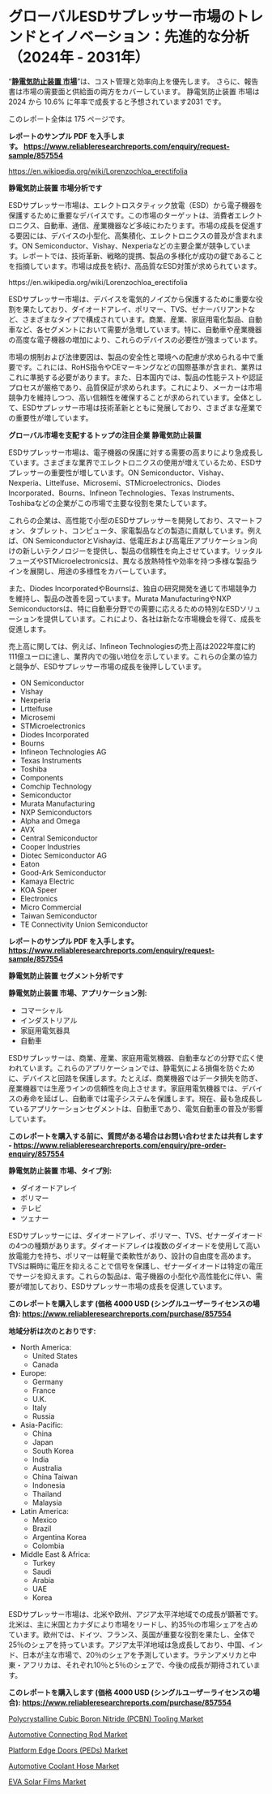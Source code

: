 <p><h1>グローバルESDサプレッサー市場のトレンドとイノベーション：先進的な分析（2024年 - 2031年）</h1></p><p>&ldquo;<strong><a href="https://www.reliableresearchreports.com/esd-suppressors-r857554?utm_campaign=110&utm_medium=9&utm_source=Github&utm_content=ia&utm_term=02112024&utm_id=esd-suppressors">静電気防止装置 市場</a></strong>&rdquo;は、コスト管理と効率向上を優先します。 さらに、報告書は市場の需要面と供給面の両方をカバーしています。 静電気防止装置 市場は 2024 から 10.6% に年率で成長すると予想されています2031 です。</p>
<p>このレポート全体は 175 ページです。</p>
<p><strong>レポートのサンプル PDF を入手します。&nbsp;<a href="https://www.reliableresearchreports.com/enquiry/request-sample/857554?utm_campaign=110&utm_medium=9&utm_source=Github&utm_content=ia&utm_term=02112024&utm_id=esd-suppressors">https://www.reliableresearchreports.com/enquiry/request-sample/857554</a></strong></p>
<p><a href="https://en.wikipedia.org/wiki/Lorenzochloa_erectifolia?utm_campaign=110&utm_medium=9&utm_source=Github&utm_content=ia&utm_term=02112024&utm_id=esd-suppressors">https://en.wikipedia.org/wiki/Lorenzochloa_erectifolia</a></p>
<p><strong>静電気防止装置 市場分析です</strong></p>
<p><p>ESDサプレッサー市場は、エレクトロスタティック放電（ESD）から電子機器を保護するために重要なデバイスです。この市場のターゲットは、消費者エレクトロニクス、自動車、通信、産業機器など多岐にわたります。市場の成長を促進する要因には、デバイスの小型化、高集積化、エレクトロニクスの普及が含まれます。ON Semiconductor、Vishay、Nexperiaなどの主要企業が競争しています。レポートでは、技術革新、戦略的提携、製品の多様化が成功の鍵であることを指摘しています。市場は成長を続け、高品質なESD対策が求められています。</p></p>
<p>https://en.wikipedia.org/wiki/Lorenzochloa_erectifolia</p>
<p><p>ESDサプレッサー市場は、デバイスを電気的ノイズから保護するために重要な役割を果たしており、ダイオードアレイ、ポリマー、TVS、ゼナーバリアントなど、さまざまなタイプで構成されています。商業、産業、家庭用電化製品、自動車など、各セグメントにおいて需要が急増しています。特に、自動車や産業機器の高度な電子機器の増加により、これらのデバイスの必要性が強まっています。</p><p>市場の規制および法律要因は、製品の安全性と環境への配慮が求められる中で重要です。これには、RoHS指令やCEマーキングなどの国際基準が含まれ、業界はこれに準拠する必要があります。また、日本国内では、製品の性能テストや認証プロセスが厳格であり、品質保証が求められます。これにより、メーカーは市場競争力を維持しつつ、高い信頼性を確保することが求められています。全体として、ESDサプレッサー市場は技術革新とともに発展しており、さまざまな産業での重要性が増しています。</p></p>
<p><strong>グローバル市場を支配するトップの注目企業 静電気防止装置</strong></p>
<p><p>ESDサプレッサー市場は、電子機器の保護に対する需要の高まりにより急成長しています。さまざまな業界でエレクトロニクスの使用が増えているため、ESDサプレッサーの重要性が増しています。ON Semiconductor、Vishay、Nexperia、Littelfuse、Microsemi、STMicroelectronics、Diodes Incorporated、Bourns、Infineon Technologies、Texas Instruments、Toshibaなどの企業がこの市場で主要な役割を果たしています。</p><p>これらの企業は、高性能で小型のESDサプレッサーを開発しており、スマートフォン、タブレット、コンピュータ、家電製品などの製造に貢献しています。例えば、ON SemiconductorとVishayは、低電圧および高電圧アプリケーション向けの新しいテクノロジーを提供し、製品の信頼性を向上させています。リッタルフューズやSTMicroelectronicsは、異なる放熱特性や効率を持つ多様な製品ラインを展開し、用途の多様性をカバーしています。</p><p>また、Diodes IncorporatedやBournsは、独自の研究開発を通じて市場競争力を維持し、製品の改善を図っています。Murata ManufacturingやNXP Semiconductorsは、特に自動車分野での需要に応えるための特別なESDソリューションを提供しています。これにより、各社は新たな市場機会を得て、成長を促進します。</p><p>売上高に関しては、例えば、Infineon Technologiesの売上高は2022年度に約111億ユーロに達し、業界内での強い地位を示しています。これらの企業の協力と競争が、ESDサプレッサー市場の成長を後押ししています。</p></p>
<p><ul><li>ON Semiconductor</li><li>Vishay</li><li>Nexperia</li><li>Lrttelfuse</li><li>Microsemi</li><li>STMicroelectronics</li><li>Diodes Incorporated</li><li>Bourns</li><li>Infineon Technologies AG</li><li>Texas Instruments</li><li>Toshiba</li><li>Components</li><li>Comchip Technology</li><li>Semiconductor</li><li>Murata Manufacturing</li><li>NXP Semiconductors</li><li>Alpha and Omega</li><li>AVX</li><li>Central Semiconductor</li><li>Cooper Industries</li><li>Diotec Semiconductor AG</li><li>Eaton</li><li>Good-Ark Semiconductor</li><li>Kamaya Electric</li><li>KOA Speer</li><li>Electronics</li><li>Micro Commercial</li><li>Taiwan Semiconductor</li><li>TE Connectivity
    Union Semiconductor</li></ul></p>
<p><strong>レポートのサンプル PDF を入手します。 <a href="https://www.reliableresearchreports.com/enquiry/request-sample/857554?utm_campaign=110&utm_medium=9&utm_source=Github&utm_content=ia&utm_term=02112024&utm_id=esd-suppressors">https://www.reliableresearchreports.com/enquiry/request-sample/857554</a></strong></p>
<p><strong>静電気防止装置 セグメント分析です</strong></p>
<p><strong>静電気防止装置 市場、アプリケーション別:</strong></p>
<p><ul><li>コマーシャル</li><li>インダストリアル</li><li>家庭用電気器具</li><li>自動車</li></ul></p>
<p><p>ESDサプレッサーは、商業、産業、家庭用電気機器、自動車などの分野で広く使われています。これらのアプリケーションでは、静電気による損傷を防ぐために、デバイスと回路を保護します。たとえば、商業機器ではデータ損失を防ぎ、産業機器では生産ラインの信頼性を向上させます。家庭用電気機器では、デバイスの寿命を延ばし、自動車では電子システムを保護します。現在、最も急成長しているアプリケーションセグメントは、自動車であり、電気自動車の普及が影響しています。</p></p>
<p><strong>このレポートを購入する前に、質問がある場合はお問い合わせまたは共有します - <a href="https://www.reliableresearchreports.com/enquiry/pre-order-enquiry/857554?utm_campaign=110&utm_medium=9&utm_source=Github&utm_content=ia&utm_term=02112024&utm_id=esd-suppressors">https://www.reliableresearchreports.com/enquiry/pre-order-enquiry/857554</a></strong></p>
<p><strong>静電気防止装置 市場、タイプ別:</strong></p>
<p><ul><li>ダイオードアレイ</li><li>ポリマー</li><li>テレビ</li><li>ツェナー</li></ul></p>
<p><p>ESDサプレッサーには、ダイオードアレイ、ポリマー、TVS、ゼナーダイオードの4つの種類があります。ダイオードアレイは複数のダイオードを使用して高い放電能力を持ち、ポリマーは軽量で柔軟性があり、設計の自由度を高めます。TVSは瞬時に電圧を抑えることで信号を保護し、ゼナーダイオードは特定の電圧でサージを抑えます。これらの製品は、電子機器の小型化や高性能化に伴い、需要が増加しており、ESDサプレッサー市場の成長を促進しています。</p></p>
<p><strong>このレポートを購入します (価格 4000 USD (シングルユーザーライセンスの場合): <a href="https://www.reliableresearchreports.com/purchase/857554?utm_campaign=110&utm_medium=9&utm_source=Github&utm_content=ia&utm_term=02112024&utm_id=esd-suppressors">https://www.reliableresearchreports.com/purchase/857554</a></strong></p>
<p><strong>地域分析は次のとおりです:</strong></p>
<p><ul>
    <li>
        North America:
        <ul>
            <li>United States</li>
            <li>Canada</li>
        </ul>
    </li>
    <li>
        Europe:
        <ul>
            <li>Germany</li>
            <li>France</li>
            <li>U.K.</li>
            <li>Italy</li>
            <li>Russia</li>
        </ul>
    </li>
    <li>
        Asia-Pacific:
        <ul>
            <li>China</li>
            <li>Japan</li>
            <li>South Korea</li>
            <li>India</li>
            <li>Australia</li>
            <li>China Taiwan</li>
            <li>Indonesia</li>
            <li>Thailand</li>
            <li>Malaysia</li>
        </ul>
    </li>
    <li>
        Latin America:
        <ul>
            <li>Mexico</li>
            <li>Brazil</li>
            <li>Argentina Korea</li>
            <li>Colombia</li>
        </ul>
    </li>
    <li>
        Middle East & Africa:
        <ul>
            <li>Turkey</li>
            <li>Saudi</li>
            <li>Arabia</li>
            <li>UAE</li>
            <li>Korea</li>
        </ul>
    </li>
    </ul></p>
<p><p>ESDサプレッサー市場は、北米や欧州、アジア太平洋地域での成長が顕著です。北米は、主に米国とカナダにより市場をリードし、約35％の市場シェアを占めています。欧州では、ドイツ、フランス、英国が重要な役割を果たし、全体で25％のシェアを持っています。アジア太平洋地域は急成長しており、中国、インド、日本が主な市場で、20％のシェアを予測しています。ラテンアメリカと中東・アフリカは、それぞれ10％と5％のシェアで、今後の成長が期待されています。</p></p>
<p><strong>このレポートを購入します (価格 4000 USD (シングルユーザーライセンスの場合): <a href="https://www.reliableresearchreports.com/purchase/857554?utm_campaign=110&utm_medium=9&utm_source=Github&utm_content=ia&utm_term=02112024&utm_id=esd-suppressors">https://www.reliableresearchreports.com/purchase/857554</a></strong></p>
<p><p><a href="https://issuu.com/reportprime-2/docs/polycrystalline-cubic-boron-nitride_f56b4048ac9943?utm_campaign=110&utm_medium=9&utm_source=Github&utm_content=ia&utm_term=02112024&utm_id=esd-suppressors">Polycrystalline Cubic Boron Nitride (PCBN) Tooling Market</a></p><p><a href="https://github.com/kathiestrine5ty/Market-Research-Report-List-1/blob/main/automotive-connecting-rod-market.md?utm_campaign=110&utm_medium=9&utm_source=Github&utm_content=ia&utm_term=02112024&utm_id=esd-suppressors">Automotive Connecting Rod Market</a></p><p><a href="https://issuu.com/reportprime-2/docs/platform-edge-doors-peds-market-siz_78f294cfdc7d45?utm_campaign=110&utm_medium=9&utm_source=Github&utm_content=ia&utm_term=02112024&utm_id=esd-suppressors">Platform Edge Doors (PEDs) Market</a></p><p><a href="https://github.com/alesiasc0na/Market-Research-Report-List-1/blob/main/automotive-coolant-hose-market.md?utm_campaign=110&utm_medium=9&utm_source=Github&utm_content=ia&utm_term=02112024&utm_id=esd-suppressors">Automotive Coolant Hose Market</a></p><p><a href="https://www.linkedin.com/pulse/eva-solar-films-market-forecasts-trends-impact-analysis-2024-p1gec?utm_campaign=110&utm_medium=9&utm_source=Github&utm_content=ia&utm_term=02112024&utm_id=esd-suppressors">EVA Solar Films Market</a></p></p>